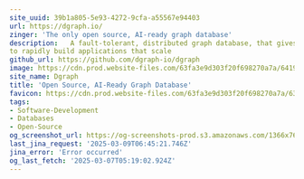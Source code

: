 ```yaml
---
site_uuid: 39b1a805-5e93-4272-9cfa-a55567e94403
url: https://dgraph.io/
zinger: 'The only open source, AI-ready graph database'
description:   A fault-tolerant, distributed graph database, that gives developers the tools
to rapidly build applications that scale
github_url: https://github.com/dgraph-io/dgraph
image: https://cdn.prod.website-files.com/63fa3e9d303f20f698270a7a/6419f91b6297a72e0ea955c5_Open%20Graph.webp
site_name: Dgraph
title: 'Open Source, AI-Ready Graph Database'
favicon: https://cdn.prod.website-files.com/63fa3e9d303f20f698270a7a/63ff53715c070ec57e1adfeb_Size%3D32x32%20(2).svg
tags:
- Software-Development
- Databases
- Open-Source
og_screenshot_url: https://og-screenshots-prod.s3.amazonaws.com/1366x768/80/false/6d8d6a3b0353ff875182499ac636a8b4646bdde8e0c9897a45d113387dc327c7.jpeg
last_jina_request: '2025-03-09T06:45:21.746Z'
jina_error: 'Error occurred'
og_last_fetch: '2025-03-07T05:19:02.924Z'
---
```


